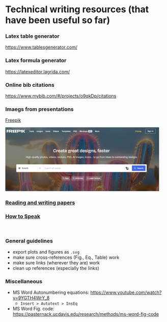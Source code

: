 # Technical writing resources (that have been useful so far)

### Latex table generator

https://www.tablesgenerator.com/

### Latex formula generator

https://latexeditor.lagrida.com/

### Online bib citations

https://www.mybib.com/#/projects/o9qkDp/citations

### Imaegs from presentations

[Freepik](https://www.freepik.com/)

<img src="images/freepik.png" height="200"/>

<br>

### [Reading and writing papers](Paper.md)

### [How to Speak](./How_to_Speak.md)

<br>

### General guidelines

- export plots and figures as `.svg`
- make sure cross-references (Fig., Eq., Table) work
- make sure links (wherever they are) work
- clean up references (especially the links)

### Miscellaneous

- MS Word Autonumbering equations: https://www.youtube.com/watch?v=9YGTH4WrY_8
  - `Insert > Autotext > InsEq`
- MS Word Fig. code: https://pasternack.ucdavis.edu/research/methods/ms-word-fig-code